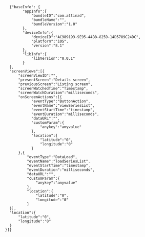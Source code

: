         {"baseInfo": {
              "appInfo":{
                  "bundleID":"com.attinad",
                  "bundleName":"",
                  "bundleVersion":"1.0"
              },
              "deviceInfo":{
                  "deviceID":"AC989193-9E95-44B8-825D-14D5789C24DC",
                  "platform":"iOS",
                  "version":"8.1"
              },
              "libInfo":{
                  "libVersion":"0.0.1"
              }
        },
        "screenViews":[{
            "screenViewID":"",
            "presentScreen":"Details screen",
            "previousScreen":"Listing screen",
            "screenWatchedTime":"Timestamp",
            "screenWatchDuration":"milliseconds",
            "onScreenActions":[{
                  "eventType":"ButtonAction",
                  "eventName":"viewSeriesList",
                  "eventStartTime":"timestamp",
                  "eventDuration":"milliseconds",
                  "dataURL":"",
                  "customParam":{
                      "anykey":"anyvalue"
                  },
                  "location":{
                      "latitude":"0",
                      "longitude":"0"
                  }
            },{
                "eventType":"DataLoad",
                "eventName":"loadSeriesList",
                "eventStartTime":"timestamp",
                "eventDuration":"milliseconds",
                "dataURL":"",
                "customParam":{
                    "anykey":"anyvalue"
                },
                "location":{
                    "latitude":"0",
                    "longitude":"0"
                }
        }],
        "location":{
            "latitude":"0",
            "longitude":"0"
        }
      }]}
